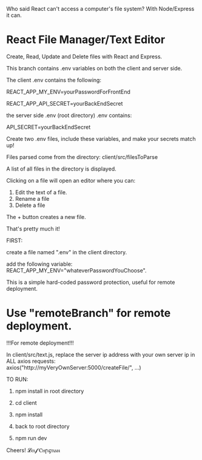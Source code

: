 
Who said React can't access a computer's file system? With Node/Express it can.

# React File Manager/Text Editor

Create, Read, Update and Delete files with React and Express.

This branch contains .env variables on both the client and server side.

The client .env contains the following:

REACT_APP_MY_ENV=yourPasswordForFrontEnd

REACT_APP_API_SECRET=yourBackEndSecret

the server side .env (root directory) .env contains:

API_SECRET=yourBackEndSecret

Create two .env files, include these variables, and make your secrets match up!

Files parsed come from the directory: client/src/filesToParse

A list of all files in the directory is displayed. 

Clicking on a file will open an editor where you can:

 1. Edit the text of a file. 
 2. Rename a file
 3. Delete a file

 The + button creates a new file.
 
 That's pretty much it! 

 FIRST:

create a file named ".env" in the client directory.

add the following variable: REACT_APP_MY_ENV="whateverPasswordYouChoose".

This is a simple hard-coded password protection, useful for remote deployment.
 
# Use "remoteBranch" for remote deployment. 

!!!For remote deployment!!! 

In client/src/text.js, replace the server ip address with your own server ip in ALL axios requests:    
axios("http://myVeryOwnServer:5000/createFile/", ...)

TO RUN: 

1) npm install in root directory

2) cd client

3) npm install

4) back to root directory

5) npm run dev

Cheers!
𝓛ⲉⲓ𝓯 Ⲥⲏꞅⲓ𝛓ⲧⲓⲁⲛ


